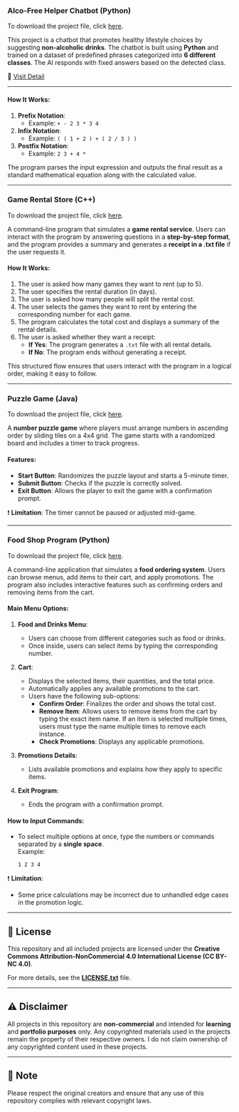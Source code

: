 
### **Alco-Free Helper Chatbot** (Python) 

To download the project file, click [here](https://github.com/DonyWeasley/project/tree/main/project/line_chatbot_python).

This project is a chatbot that promotes healthy lifestyle choices by suggesting **non-alcoholic drinks**. The chatbot is built using **Python** and trained on a dataset of predefined phrases categorized into **6 different classes**. The AI responds with fixed answers based on the detected class.

🔗 [Visit Detail](https://drive.google.com/file/d/1Dv4lfBYVDrJ_FkvrqYGSY6O6aX8vdZYt/view?usp=sharing)

---

#### **How It Works**:
1. **Prefix Notation**:  
   - Example: `+ - 2 3 * 3 4`  
2. **Infix Notation**:  
   - Example: `( ( 1 + 2 ) + ( 2 / 3 ) )`  
3. **Postfix Notation**:  
   - Example: `2 3 + 4 *`  

The program parses the input expression and outputs the final result as a standard mathematical equation along with the calculated value.

---

### **Game Rental Store** (C++) 

To download the project file, click [here](https://github.com/DonyWeasley/project/blob/main/project/game%20rental%20store.cpp).

A command-line program that simulates a **game rental service**. Users can interact with the program by answering questions in a **step-by-step format**, and the program provides a summary and generates a **receipt in a .txt file** if the user requests it.

#### **How It Works**:
1. The user is asked how many games they want to rent (up to 5).  
2. The user specifies the rental duration (in days).  
3. The user is asked how many people will split the rental cost.  
4. The user selects the games they want to rent by entering the corresponding number for each game.  
5. The program calculates the total cost and displays a summary of the rental details.  
6. The user is asked whether they want a receipt:  
   - **If Yes**: The program generates a `.txt` file with all rental details.  
   - **If No**: The program ends without generating a receipt.

This structured flow ensures that users interact with the program in a logical order, making it easy to follow.

---

### **Puzzle Game** (Java) 

To download the project file, click [here](https://github.com/DonyWeasley/project/tree/main/project/Puzzle%20game). 

A **number puzzle game** where players must arrange numbers in ascending order by sliding tiles on a 4x4 grid. The game starts with a randomized board and includes a timer to track progress.

#### **Features**:
- **Start Button**: Randomizes the puzzle layout and starts a 5-minute timer.  
- **Submit Button**: Checks if the puzzle is correctly solved.  
- **Exit Button**: Allows the player to exit the game with a confirmation prompt.

❗ **Limitation**: The timer cannot be paused or adjusted mid-game.

---

### **Food Shop Program** (Python) 

To download the project file, click [here](https://github.com/DonyWeasley/project/blob/main/project/Food_Shop3.py).

A command-line application that simulates a **food ordering system**. Users can browse menus, add items to their cart, and apply promotions. The program also includes interactive features such as confirming orders and removing items from the cart.

#### **Main Menu Options**:
1. **Food and Drinks Menu**:  
   - Users can choose from different categories such as food or drinks.  
   - Once inside, users can select items by typing the corresponding number.

2. **Cart**:  
   - Displays the selected items, their quantities, and the total price.  
   - Automatically applies any available promotions to the cart.  
   - Users have the following sub-options:  
     - **Confirm Order**: Finalizes the order and shows the total cost.  
     - **Remove Item**: Allows users to remove items from the cart by typing the exact item name. If an item is selected multiple times, users must type the name multiple times to remove each instance.  
     - **Check Promotions**: Displays any applicable promotions.

3. **Promotions Details**:  
   - Lists available promotions and explains how they apply to specific items.

4. **Exit Program**:  
   - Ends the program with a confirmation prompt.

#### **How to Input Commands**:
- To select multiple options at once, type the numbers or commands separated by a **single space**.  
  Example:  
  ```
  1 2 3 4
  ```

❗ **Limitation**:  
- Some price calculations may be incorrect due to unhandled edge cases in the promotion logic.

---

## 📜 **License**
This repository and all included projects are licensed under the **Creative Commons Attribution-NonCommercial 4.0 International License (CC BY-NC 4.0)**.  

For more details, see the **[LICENSE.txt](LICENSE.txt)** file.

---

## ⚠️ **Disclaimer**
All projects in this repository are **non-commercial** and intended for **learning** and **portfolio purposes** only. Any copyrighted materials used in the projects remain the property of their respective owners. I do not claim ownership of any copyrighted content used in these projects.

---

## 📝 **Note**
Please respect the original creators and ensure that any use of this repository complies with relevant copyright laws.
